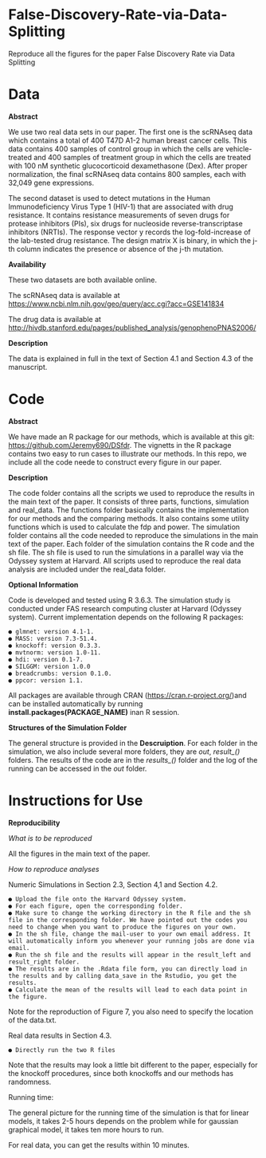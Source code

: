 # False-Discovery-Rate-via-Data-Splitting
Reproduce all the figures for the paper False Discovery Rate via Data Splitting

# Data

**Abstract**

We use two real data sets in our paper. The first one is the scRNAseq data which contains a total of 400 T47D A1-2 human breast cancer cells. This data contains 400 samples of control group in which the cells are vehicle-treated and 400 samples of treatment group in which the cells are treated with 100 nM synthetic glucocorticoid dexamethasone (Dex). After proper normalization, the final scRNAseq data contains 800 samples, each with 32,049 gene expressions.

The second dataset is used to detect mutations in the Human Immunodeficiency Virus Type 1 (HIV-1) that are associated with drug resistance. It contains resistance measurements of seven drugs for protease inhibitors (PIs), six drugs for nucleoside reverse-transcriptase inhibitors (NRTIs). The response vector y records the log-fold-increase of the lab-tested drug resistance. The design matrix X is binary, in which the j-th column indicates the presence or absence of the j-th mutation.

**Availability**

These two datasets are both available online.

The scRNAseq data is available at
https://www.ncbi.nlm.nih.gov/geo/query/acc.cgi?acc=GSE141834

The drug data is available at 
http://hivdb.stanford.edu/pages/published_analysis/genophenoPNAS2006/

**Description**

The data is explained in full in the text of Section 4.1 and Section 4.3 of the manuscript.

# Code

**Abstract**

We have made an R package for our methods, which is available at this git: https://github.com/Jeremy690/DSfdr. The vignetts in the R package contains two easy to run cases to illustrate our methods. In this repo, we include all the code neede to construct every figure in our paper. 

**Description**

The code folder contains all the scripts we used to reproduce the results in the main text of the paper. It consists of three parts, functions, simulation and real_data. The functions folder basically contains the implementation for our methods and the comparing methods. It also contains some utility functions which is used to calculate the fdp and power. The simulation folder contains all the code needed to reproduce the simulations in the main text of the paper. Each folder of the simulation contains the R code and the sh file. The sh file is used to run the simulations in a parallel way via the Odyssey system at Harvard. All scripts used to reproduce the real data analysis are included under the real_data folder.

**Optional Information**

Code is developed and tested using R 3.6.3. The simulation study is conducted under FAS research computing cluster at Harvard (Odyssey system). Current implementation depends on the following R packages:

```
● glmnet: version 4.1-1.
● MASS: version 7.3-51.4.
● knockoff: version 0.3.3.
● mvtnorm: version 1.0-11.
● hdi: version 0.1-7.
● SILGGM: version 1.0.0
● breadcrumbs: version 0.1.0.
● ppcor: version 1.1.
```

All packages are available through CRAN (https://cran.r-project.org/)and can be installed automatically by running **install.packages(PACKAGE_NAME)** inan R session.

**Structures of the Simulation Folder**

The general structure is provided in the **Descruiption**. For each folder in the simulation, we also include several more folders, they are *out*, *result_()* folders. The results of the code are in the *results_()* folder and the log of the running can be accessed in the *out* folder.

# Instructions for Use

**Reproducibility**

*What is to be reproduced*

All the figures in the main text of the paper.

*How to reproduce analyses*

Numeric Simulations in Section 2.3, Section 4,1 and Section 4.2.

```
● Upload the file onto the Harvard Odyssey system.
● For each figure, open the corresponding folder.
● Make sure to change the working directory in the R file and the sh file in the corresponding folder. We have pointed out the codes you need to change when you want to produce the figures on your own.
● In the sh file, change the mail-user to your own email address. It will automatically inform you whenever your running jobs are done via email.
● Run the sh file and the results will appear in the result_left and result_right folder. 
● The results are in the .Rdata file form, you can directly load in the results and by calling data_save in the Rstudio, you get the results.
● Calculate the mean of the results will lead to each data point in the figure.
```

Note for the reproduction of Figure 7, you also need to specify the location of the data.txt. 

Real data results in Section 4.3.

```
● Directly run the two R files
```

Note that the results may look a little bit different to the paper, especially for the knockoff procedures, since both knockoffs and our methods has randomness.

Running time:

The general picture for the running time of the simulation is that for linear models, it takes 2-5 hours depends on the problem while for gaussian graphical model, it takes ten more hours to run.

For real data, you can get the results within 10 minutes.

